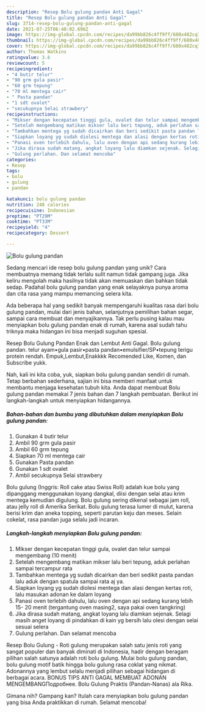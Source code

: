 ```yaml
---
description: "Resep Bolu gulung pandan Anti Gagal"
title: "Resep Bolu gulung pandan Anti Gagal"
slug: 3714-resep-bolu-gulung-pandan-anti-gagal
date: 2021-07-25T06:40:02.696Z
image: https://img-global.cpcdn.com/recipes/da99bb826c4ff9ff/680x482cq70/bolu-gulung-pandan-foto-resep-utama.jpg
thumbnail: https://img-global.cpcdn.com/recipes/da99bb826c4ff9ff/680x482cq70/bolu-gulung-pandan-foto-resep-utama.jpg
cover: https://img-global.cpcdn.com/recipes/da99bb826c4ff9ff/680x482cq70/bolu-gulung-pandan-foto-resep-utama.jpg
author: Thomas Watkins
ratingvalue: 3.6
reviewcount: 5
recipeingredient:
- "4 butir telur"
- "90 grm gula pasir"
- "60 grm tepung"
- "70 ml mentega cair"
- " Pasta pandan"
- "1 sdt ovalet"
- "secukupnya Selai strawbery"
recipeinstructions:
- "Mikser dengan kecepatan tinggi gula, ovalet dan telur sampai mengembang (10 menit)"
- "Setelah mengembang matikan mikser lalu beri tepung, aduk perlahan sampai tercampur rata"
- "Tambahkan mentega yg sudah dicairkan dan beri sedikit pasta pandan lalu aduk dengan spatula sampai rata aj ya."
- "Siapkan loyang yg sudah diolesi mentega dan alasi dengan kertas roti, lalu masukan adonan ke dalam loyang"
- "Panasi oven terlebih dahulu, lalu oven dengan api sedang kurang lebih 15- 20 menit (tergantung oven masing2, saya pakai oven tangkring)"
- "Jika dirasa sudah matang, angkat loyang lalu diamkan sejenak. Selagi masih anget loyang di pindahkan di kain yg bersih lalu olesi dengan selai sesuai selera"
- "Gulung perlahan. Dan selamat mencoba"
categories:
- Resep
tags:
- bolu
- gulung
- pandan

katakunci: bolu gulung pandan 
nutrition: 248 calories
recipecuisine: Indonesian
preptime: "PT29M"
cooktime: "PT33M"
recipeyield: "4"
recipecategory: Dessert

---
```



![Bolu gulung pandan](https://img-global.cpcdn.com/recipes/da99bb826c4ff9ff/680x482cq70/bolu-gulung-pandan-foto-resep-utama.jpg)

Sedang mencari ide resep bolu gulung pandan yang unik? Cara membuatnya memang tidak terlalu sulit namun tidak gampang juga. Jika keliru mengolah maka hasilnya tidak akan memuaskan dan bahkan tidak sedap. Padahal bolu gulung pandan yang enak selayaknya punya aroma dan cita rasa yang mampu memancing selera kita.

Ada beberapa hal yang sedikit banyak mempengaruhi kualitas rasa dari bolu gulung pandan, mulai dari jenis bahan, selanjutnya pemilihan bahan segar, sampai cara membuat dan menyajikannya. Tak perlu pusing kalau mau menyiapkan bolu gulung pandan enak di rumah, karena asal sudah tahu triknya maka hidangan ini bisa menjadi suguhan spesial.

Resep Bolu Gulung Pandan Enak dan Lembut Anti Gagal. Bolu gulung pandan. telur ayam•gula pasir•pasta pandan•emulsifier/SP•tepung terigu protein rendah. Empuk,Lembut,Enakkkk Recomended Like, Komen, dan Subscribe yukk.


Nah, kali ini kita coba, yuk, siapkan bolu gulung pandan sendiri di rumah. Tetap berbahan sederhana, sajian ini bisa memberi manfaat untuk membantu menjaga kesehatan tubuh kita. Anda dapat membuat Bolu gulung pandan memakai 7 jenis bahan dan 7 langkah pembuatan. Berikut ini langkah-langkah untuk menyiapkan hidangannya.

<!--inarticleads1-->

##### Bahan-bahan dan bumbu yang dibutuhkan dalam menyiapkan Bolu gulung pandan:

1. Gunakan 4 butir telur
1. Ambil 90 grm gula pasir
1. Ambil 60 grm tepung
1. Siapkan 70 ml mentega cair
1. Gunakan  Pasta pandan
1. Gunakan 1 sdt ovalet
1. Ambil secukupnya Selai strawbery


Bolu gulung (Inggris: Roll cake atau Swiss Roll) adalah kue bolu yang dipanggang menggunakan loyang dangkal, diisi dengan selai atau krim mentega kemudian digulung. Bolu gulung sering dikenal sebagai jam roll, atau jelly roll di Amerika Serikat. Bolu gulung terasa lumer di mulut, karena berisi krim dan aneka topping, seperti parutan keju dan meses. Selain cokelat, rasa pandan juga selalu jadi incaran. 

<!--inarticleads2-->

##### Langkah-langkah menyiapkan Bolu gulung pandan:

1. Mikser dengan kecepatan tinggi gula, ovalet dan telur sampai mengembang (10 menit)
1. Setelah mengembang matikan mikser lalu beri tepung, aduk perlahan sampai tercampur rata
1. Tambahkan mentega yg sudah dicairkan dan beri sedikit pasta pandan lalu aduk dengan spatula sampai rata aj ya.
1. Siapkan loyang yg sudah diolesi mentega dan alasi dengan kertas roti, lalu masukan adonan ke dalam loyang
1. Panasi oven terlebih dahulu, lalu oven dengan api sedang kurang lebih 15- 20 menit (tergantung oven masing2, saya pakai oven tangkring)
1. Jika dirasa sudah matang, angkat loyang lalu diamkan sejenak. Selagi masih anget loyang di pindahkan di kain yg bersih lalu olesi dengan selai sesuai selera
1. Gulung perlahan. Dan selamat mencoba


Resep Bolu Gulung - Roti gulung merupakan salah satu jenis roti yang sangat populer dan banyak diminati di Indonesia, hadir dengan beragam pilihan salah satunya adalah roti bolu gulung. Mulai bolu gulung pandan, bolu gulung motif batik hingga bolu gulung rasa coklat yang nikmat. Adonannya yang lembut selalu menjadi pilihan sebagai hidangan di berbagai acara. BONUS TIPS ANTI GAGAL MEMBUAT ADONAN MENGEMBANGПодробнее. Bolu Gulung Praktis (Pandan-Nanas) ala Rika. 

Gimana nih? Gampang kan? Itulah cara menyiapkan bolu gulung pandan yang bisa Anda praktikkan di rumah. Selamat mencoba!
